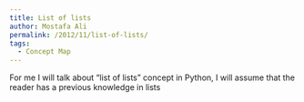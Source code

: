 ```yaml
---
title: List of lists
author: Mostafa Ali
permalink: /2012/11/list-of-lists/
tags:
  - Concept Map
---
```

For me I will talk about &#8220;list of lists&#8221; concept in Python, I will assume that the reader has a previous knowledge in lists
